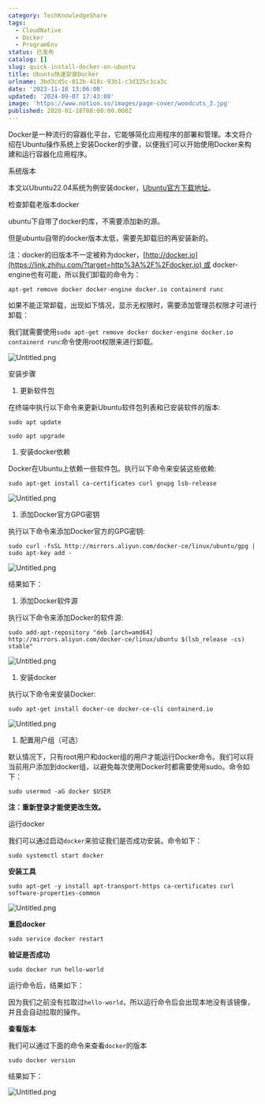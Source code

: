 ```yaml
---
category: TechKnowledgeShare
tags:
  - CloudNative
  - Docker
  - ProgramEnv
status: 已发布
catalog: []
slug: quick-install-docker-on-ubuntu
title: Ubuntu快速安装Docker
urlname: 3bd3cd5c-012b-418c-93b1-c3d325c3ca3c
date: '2023-11-18 13:06:00'
updated: '2024-09-07 17:43:00'
image: 'https://www.notion.so/images/page-cover/woodcuts_3.jpg'
published: 2020-01-18T08:00:00.000Z
---
```


Docker是一种流行的容器化平台，它能够简化应用程序的部署和管理。本文将介绍在Ubuntu操作系统上安装Docker的步骤，以便我们可以开始使用Docker来构建和运行容器化应用程序。


系统版本


本文以Ubuntu22.04系统为例安装docker，[Ubuntu官方下载地址](https://link.zhihu.com/?target=https%3A%2F%2Fubuntu.com%2Fdownload)。


检查卸载老版本docker


ubuntu下自带了docker的库，不需要添加新的源。


但是ubuntu自带的docker版本太低，需要先卸载旧的再安装新的。


注：docker的旧版本不一定被称为docker，[http://docker.io](https://link.zhihu.com/?target=http%3A%2F%2Fdocker.io) 或 docker-engine也有可能，所以我们卸载的命令为：


`apt-get remove docker docker-engine docker.io containerd runc`


如果不能正常卸载，出现如下情况，显示无权限时，需要添加管理员权限才可进行卸载：


我们就需要使用`sudo apt-get remove docker docker-engine docker.io containerd runc`命令使用root权限来进行卸载。


![Untitled.png](https://prod-files-secure.s3.us-west-2.amazonaws.com/5d24fe63-e567-4804-86f9-9fdc62e13082/39952d0f-7851-4550-b715-72a33876c773/Untitled.png?X-Amz-Algorithm=AWS4-HMAC-SHA256&X-Amz-Content-Sha256=UNSIGNED-PAYLOAD&X-Amz-Credential=ASIAZI2LB466RUTZ3TSF%2F20250403%2Fus-west-2%2Fs3%2Faws4_request&X-Amz-Date=20250403T053925Z&X-Amz-Expires=3600&X-Amz-Security-Token=IQoJb3JpZ2luX2VjEH0aCXVzLXdlc3QtMiJHMEUCIQD8RGXoFOUHpa3jURhd1utGnISqNFWnRWxnYjngoUjnlAIgE4lOH0WbCE3T5lLlN4eGj0qMkU%2FqdH6NqGjkISehUu0qiAQI5v%2F%2F%2F%2F%2F%2F%2F%2F%2F%2FARAAGgw2Mzc0MjMxODM4MDUiDNXJUNw2CIP3qNrI6CrcAw8QSdmluFR%2BsfecNxo2yu63Br4mbNefxHrRgj%2BTHqrRrgFDNvGBmjSdfefPE66T8yztH2qGlDrxci9y0LC5UKtvM3t3iJoOihILGjnJ3apzhSN2H8jTJxjlzynI449MUFlE1zVXfPh1RncR9mZSDYoHj0NDXvXlN1KYTp%2FhwgspeQt2wiabUj%2FuMMSXCDyN7uQM2lW2MkakzX%2Bq8KdTlR3eVVJY46ncXdjPMh9GEcLSonBq15Q2CAn5gXPBXvxrc4PyGF6a7PicgYsKSLzodtlzs81h31IwwHYC42UFAswok5%2Baq9hocldH3I%2FIkeHiuqKBpjOFNmoexSKkZR641k4ZsAbxSoFMfVP7bLEsR38aJylTeqcgChBpDb4ck9NyYN%2F5XHwSED32o42at%2FP2rCYR%2FPQY50xdKWsT6Hqf%2BakITp%2Fs2q68AY9MUmmoseaMPE74X%2FdHgaTJ623qCNdamAi%2BdQj29YHHYxRf89FzXbJNftfQNiluWoEPQy2ki0HKlnK38D4XI06Dj6j%2FbpYLg9LM58jDkze41LZ3PwOob1N6z4mXhie8UOOeWJPwJch58B5BgsuKdylzYvxQQ8Djpzda%2BT9mUUwQqErnEAFDzloAwtANl5e7s5lBhgRpMJGtuL8GOqUBTVz5Qr55lic6%2FQAurzN1xEPdFSVRpbdG58ogPhKYik6%2B2dGo9HzQlDfqE2R6LkyDd1c%2Fyr2%2FQQnEwk6LTxFgzSjF%2FW1X8%2FYrzkK5Y1k5ll77vjtEAZ8p9Al9puyr3hrcjUz8U5MHd8OXL%2FFtzHh4lEMqgzst7EusZOl6RYeN2kZgpMkef27n9V8fD2KJD%2BpVSq9QmFbtZO6MUQS4XmLgglhuNawu&X-Amz-Signature=2e3eadc2eebed1d2aa38318a0d0b049a30a264965c15ffbea34fee4a6eec8383&X-Amz-SignedHeaders=host&x-id=GetObject)


安装步骤

1. 更新软件包

在终端中执行以下命令来更新Ubuntu软件包列表和已安装软件的版本:


`sudo apt update`


`sudo apt upgrade`

1. 安装docker依赖

Docker在Ubuntu上依赖一些软件包。执行以下命令来安装这些依赖:


`sudo apt-get install ca-certificates curl gnupg lsb-release`


![Untitled.png](https://prod-files-secure.s3.us-west-2.amazonaws.com/5d24fe63-e567-4804-86f9-9fdc62e13082/b5a549a8-6621-4824-a151-93e8b0592f14/Untitled.png?X-Amz-Algorithm=AWS4-HMAC-SHA256&X-Amz-Content-Sha256=UNSIGNED-PAYLOAD&X-Amz-Credential=ASIAZI2LB466RUTZ3TSF%2F20250403%2Fus-west-2%2Fs3%2Faws4_request&X-Amz-Date=20250403T053925Z&X-Amz-Expires=3600&X-Amz-Security-Token=IQoJb3JpZ2luX2VjEH0aCXVzLXdlc3QtMiJHMEUCIQD8RGXoFOUHpa3jURhd1utGnISqNFWnRWxnYjngoUjnlAIgE4lOH0WbCE3T5lLlN4eGj0qMkU%2FqdH6NqGjkISehUu0qiAQI5v%2F%2F%2F%2F%2F%2F%2F%2F%2F%2FARAAGgw2Mzc0MjMxODM4MDUiDNXJUNw2CIP3qNrI6CrcAw8QSdmluFR%2BsfecNxo2yu63Br4mbNefxHrRgj%2BTHqrRrgFDNvGBmjSdfefPE66T8yztH2qGlDrxci9y0LC5UKtvM3t3iJoOihILGjnJ3apzhSN2H8jTJxjlzynI449MUFlE1zVXfPh1RncR9mZSDYoHj0NDXvXlN1KYTp%2FhwgspeQt2wiabUj%2FuMMSXCDyN7uQM2lW2MkakzX%2Bq8KdTlR3eVVJY46ncXdjPMh9GEcLSonBq15Q2CAn5gXPBXvxrc4PyGF6a7PicgYsKSLzodtlzs81h31IwwHYC42UFAswok5%2Baq9hocldH3I%2FIkeHiuqKBpjOFNmoexSKkZR641k4ZsAbxSoFMfVP7bLEsR38aJylTeqcgChBpDb4ck9NyYN%2F5XHwSED32o42at%2FP2rCYR%2FPQY50xdKWsT6Hqf%2BakITp%2Fs2q68AY9MUmmoseaMPE74X%2FdHgaTJ623qCNdamAi%2BdQj29YHHYxRf89FzXbJNftfQNiluWoEPQy2ki0HKlnK38D4XI06Dj6j%2FbpYLg9LM58jDkze41LZ3PwOob1N6z4mXhie8UOOeWJPwJch58B5BgsuKdylzYvxQQ8Djpzda%2BT9mUUwQqErnEAFDzloAwtANl5e7s5lBhgRpMJGtuL8GOqUBTVz5Qr55lic6%2FQAurzN1xEPdFSVRpbdG58ogPhKYik6%2B2dGo9HzQlDfqE2R6LkyDd1c%2Fyr2%2FQQnEwk6LTxFgzSjF%2FW1X8%2FYrzkK5Y1k5ll77vjtEAZ8p9Al9puyr3hrcjUz8U5MHd8OXL%2FFtzHh4lEMqgzst7EusZOl6RYeN2kZgpMkef27n9V8fD2KJD%2BpVSq9QmFbtZO6MUQS4XmLgglhuNawu&X-Amz-Signature=7743434a776ad8cd687dd1dcbab1af8b173727c4883d16ab203984a0124b501c&X-Amz-SignedHeaders=host&x-id=GetObject)

1. 添加Docker官方GPG密钥

执行以下命令来添加Docker官方的GPG密钥:


`sudo curl -fsSL http://mirrors.aliyun.com/docker-ce/linux/ubuntu/gpg | sudo apt-key add -`


![Untitled.png](https://prod-files-secure.s3.us-west-2.amazonaws.com/5d24fe63-e567-4804-86f9-9fdc62e13082/98014b5e-f5b7-4b16-804e-ab6917971bd3/Untitled.png?X-Amz-Algorithm=AWS4-HMAC-SHA256&X-Amz-Content-Sha256=UNSIGNED-PAYLOAD&X-Amz-Credential=ASIAZI2LB466RUTZ3TSF%2F20250403%2Fus-west-2%2Fs3%2Faws4_request&X-Amz-Date=20250403T053925Z&X-Amz-Expires=3600&X-Amz-Security-Token=IQoJb3JpZ2luX2VjEH0aCXVzLXdlc3QtMiJHMEUCIQD8RGXoFOUHpa3jURhd1utGnISqNFWnRWxnYjngoUjnlAIgE4lOH0WbCE3T5lLlN4eGj0qMkU%2FqdH6NqGjkISehUu0qiAQI5v%2F%2F%2F%2F%2F%2F%2F%2F%2F%2FARAAGgw2Mzc0MjMxODM4MDUiDNXJUNw2CIP3qNrI6CrcAw8QSdmluFR%2BsfecNxo2yu63Br4mbNefxHrRgj%2BTHqrRrgFDNvGBmjSdfefPE66T8yztH2qGlDrxci9y0LC5UKtvM3t3iJoOihILGjnJ3apzhSN2H8jTJxjlzynI449MUFlE1zVXfPh1RncR9mZSDYoHj0NDXvXlN1KYTp%2FhwgspeQt2wiabUj%2FuMMSXCDyN7uQM2lW2MkakzX%2Bq8KdTlR3eVVJY46ncXdjPMh9GEcLSonBq15Q2CAn5gXPBXvxrc4PyGF6a7PicgYsKSLzodtlzs81h31IwwHYC42UFAswok5%2Baq9hocldH3I%2FIkeHiuqKBpjOFNmoexSKkZR641k4ZsAbxSoFMfVP7bLEsR38aJylTeqcgChBpDb4ck9NyYN%2F5XHwSED32o42at%2FP2rCYR%2FPQY50xdKWsT6Hqf%2BakITp%2Fs2q68AY9MUmmoseaMPE74X%2FdHgaTJ623qCNdamAi%2BdQj29YHHYxRf89FzXbJNftfQNiluWoEPQy2ki0HKlnK38D4XI06Dj6j%2FbpYLg9LM58jDkze41LZ3PwOob1N6z4mXhie8UOOeWJPwJch58B5BgsuKdylzYvxQQ8Djpzda%2BT9mUUwQqErnEAFDzloAwtANl5e7s5lBhgRpMJGtuL8GOqUBTVz5Qr55lic6%2FQAurzN1xEPdFSVRpbdG58ogPhKYik6%2B2dGo9HzQlDfqE2R6LkyDd1c%2Fyr2%2FQQnEwk6LTxFgzSjF%2FW1X8%2FYrzkK5Y1k5ll77vjtEAZ8p9Al9puyr3hrcjUz8U5MHd8OXL%2FFtzHh4lEMqgzst7EusZOl6RYeN2kZgpMkef27n9V8fD2KJD%2BpVSq9QmFbtZO6MUQS4XmLgglhuNawu&X-Amz-Signature=c13b9e77a1540ff27e5cee4598b79f9c50c173776055cc001d4313a4d177143d&X-Amz-SignedHeaders=host&x-id=GetObject)


结果如下：

1. 添加Docker软件源

执行以下命令来添加Docker的软件源:


`sudo add-apt-repository "deb [arch=amd64] http://mirrors.aliyun.com/docker-ce/linux/ubuntu $(lsb_release -cs) stable"`


![Untitled.png](https://prod-files-secure.s3.us-west-2.amazonaws.com/5d24fe63-e567-4804-86f9-9fdc62e13082/7fc5bdbe-9d4c-48b8-ba03-3309380f47ba/Untitled.png?X-Amz-Algorithm=AWS4-HMAC-SHA256&X-Amz-Content-Sha256=UNSIGNED-PAYLOAD&X-Amz-Credential=ASIAZI2LB466RUTZ3TSF%2F20250403%2Fus-west-2%2Fs3%2Faws4_request&X-Amz-Date=20250403T053925Z&X-Amz-Expires=3600&X-Amz-Security-Token=IQoJb3JpZ2luX2VjEH0aCXVzLXdlc3QtMiJHMEUCIQD8RGXoFOUHpa3jURhd1utGnISqNFWnRWxnYjngoUjnlAIgE4lOH0WbCE3T5lLlN4eGj0qMkU%2FqdH6NqGjkISehUu0qiAQI5v%2F%2F%2F%2F%2F%2F%2F%2F%2F%2FARAAGgw2Mzc0MjMxODM4MDUiDNXJUNw2CIP3qNrI6CrcAw8QSdmluFR%2BsfecNxo2yu63Br4mbNefxHrRgj%2BTHqrRrgFDNvGBmjSdfefPE66T8yztH2qGlDrxci9y0LC5UKtvM3t3iJoOihILGjnJ3apzhSN2H8jTJxjlzynI449MUFlE1zVXfPh1RncR9mZSDYoHj0NDXvXlN1KYTp%2FhwgspeQt2wiabUj%2FuMMSXCDyN7uQM2lW2MkakzX%2Bq8KdTlR3eVVJY46ncXdjPMh9GEcLSonBq15Q2CAn5gXPBXvxrc4PyGF6a7PicgYsKSLzodtlzs81h31IwwHYC42UFAswok5%2Baq9hocldH3I%2FIkeHiuqKBpjOFNmoexSKkZR641k4ZsAbxSoFMfVP7bLEsR38aJylTeqcgChBpDb4ck9NyYN%2F5XHwSED32o42at%2FP2rCYR%2FPQY50xdKWsT6Hqf%2BakITp%2Fs2q68AY9MUmmoseaMPE74X%2FdHgaTJ623qCNdamAi%2BdQj29YHHYxRf89FzXbJNftfQNiluWoEPQy2ki0HKlnK38D4XI06Dj6j%2FbpYLg9LM58jDkze41LZ3PwOob1N6z4mXhie8UOOeWJPwJch58B5BgsuKdylzYvxQQ8Djpzda%2BT9mUUwQqErnEAFDzloAwtANl5e7s5lBhgRpMJGtuL8GOqUBTVz5Qr55lic6%2FQAurzN1xEPdFSVRpbdG58ogPhKYik6%2B2dGo9HzQlDfqE2R6LkyDd1c%2Fyr2%2FQQnEwk6LTxFgzSjF%2FW1X8%2FYrzkK5Y1k5ll77vjtEAZ8p9Al9puyr3hrcjUz8U5MHd8OXL%2FFtzHh4lEMqgzst7EusZOl6RYeN2kZgpMkef27n9V8fD2KJD%2BpVSq9QmFbtZO6MUQS4XmLgglhuNawu&X-Amz-Signature=d4f4e786de4ff6c7e6657d4009299bf6199d57404a67c734ee26dc8b4d89951a&X-Amz-SignedHeaders=host&x-id=GetObject)

1. 安装docker

执行以下命令来安装Docker:


`sudo apt-get install docker-ce docker-ce-cli containerd.io`


![Untitled.png](https://prod-files-secure.s3.us-west-2.amazonaws.com/5d24fe63-e567-4804-86f9-9fdc62e13082/d5ede442-ffc5-49c3-a76a-76559a797244/Untitled.png?X-Amz-Algorithm=AWS4-HMAC-SHA256&X-Amz-Content-Sha256=UNSIGNED-PAYLOAD&X-Amz-Credential=ASIAZI2LB466RUTZ3TSF%2F20250403%2Fus-west-2%2Fs3%2Faws4_request&X-Amz-Date=20250403T053925Z&X-Amz-Expires=3600&X-Amz-Security-Token=IQoJb3JpZ2luX2VjEH0aCXVzLXdlc3QtMiJHMEUCIQD8RGXoFOUHpa3jURhd1utGnISqNFWnRWxnYjngoUjnlAIgE4lOH0WbCE3T5lLlN4eGj0qMkU%2FqdH6NqGjkISehUu0qiAQI5v%2F%2F%2F%2F%2F%2F%2F%2F%2F%2FARAAGgw2Mzc0MjMxODM4MDUiDNXJUNw2CIP3qNrI6CrcAw8QSdmluFR%2BsfecNxo2yu63Br4mbNefxHrRgj%2BTHqrRrgFDNvGBmjSdfefPE66T8yztH2qGlDrxci9y0LC5UKtvM3t3iJoOihILGjnJ3apzhSN2H8jTJxjlzynI449MUFlE1zVXfPh1RncR9mZSDYoHj0NDXvXlN1KYTp%2FhwgspeQt2wiabUj%2FuMMSXCDyN7uQM2lW2MkakzX%2Bq8KdTlR3eVVJY46ncXdjPMh9GEcLSonBq15Q2CAn5gXPBXvxrc4PyGF6a7PicgYsKSLzodtlzs81h31IwwHYC42UFAswok5%2Baq9hocldH3I%2FIkeHiuqKBpjOFNmoexSKkZR641k4ZsAbxSoFMfVP7bLEsR38aJylTeqcgChBpDb4ck9NyYN%2F5XHwSED32o42at%2FP2rCYR%2FPQY50xdKWsT6Hqf%2BakITp%2Fs2q68AY9MUmmoseaMPE74X%2FdHgaTJ623qCNdamAi%2BdQj29YHHYxRf89FzXbJNftfQNiluWoEPQy2ki0HKlnK38D4XI06Dj6j%2FbpYLg9LM58jDkze41LZ3PwOob1N6z4mXhie8UOOeWJPwJch58B5BgsuKdylzYvxQQ8Djpzda%2BT9mUUwQqErnEAFDzloAwtANl5e7s5lBhgRpMJGtuL8GOqUBTVz5Qr55lic6%2FQAurzN1xEPdFSVRpbdG58ogPhKYik6%2B2dGo9HzQlDfqE2R6LkyDd1c%2Fyr2%2FQQnEwk6LTxFgzSjF%2FW1X8%2FYrzkK5Y1k5ll77vjtEAZ8p9Al9puyr3hrcjUz8U5MHd8OXL%2FFtzHh4lEMqgzst7EusZOl6RYeN2kZgpMkef27n9V8fD2KJD%2BpVSq9QmFbtZO6MUQS4XmLgglhuNawu&X-Amz-Signature=9a625105ea795fe8e9f4411a2aa793b2971af647a2f188199dbdfa85dbe710f3&X-Amz-SignedHeaders=host&x-id=GetObject)

1. 配置用户组（可选）

默认情况下，只有root用户和docker组的用户才能运行Docker命令。我们可以将当前用户添加到docker组，以避免每次使用Docker时都需要使用sudo。命令如下：


`sudo usermod -aG docker $USER`


**注：重新登录才能使更改生效。**


运行docker


我们可以通过启动`docker`来验证我们是否成功安装。命令如下：


`sudo systemctl start docker`


**安装工具**


`sudo apt-get -y install apt-transport-https ca-certificates curl software-properties-common`


![Untitled.png](https://prod-files-secure.s3.us-west-2.amazonaws.com/5d24fe63-e567-4804-86f9-9fdc62e13082/0c3615c1-94db-46f5-9743-68bb221a9964/Untitled.png?X-Amz-Algorithm=AWS4-HMAC-SHA256&X-Amz-Content-Sha256=UNSIGNED-PAYLOAD&X-Amz-Credential=ASIAZI2LB466RUTZ3TSF%2F20250403%2Fus-west-2%2Fs3%2Faws4_request&X-Amz-Date=20250403T053925Z&X-Amz-Expires=3600&X-Amz-Security-Token=IQoJb3JpZ2luX2VjEH0aCXVzLXdlc3QtMiJHMEUCIQD8RGXoFOUHpa3jURhd1utGnISqNFWnRWxnYjngoUjnlAIgE4lOH0WbCE3T5lLlN4eGj0qMkU%2FqdH6NqGjkISehUu0qiAQI5v%2F%2F%2F%2F%2F%2F%2F%2F%2F%2FARAAGgw2Mzc0MjMxODM4MDUiDNXJUNw2CIP3qNrI6CrcAw8QSdmluFR%2BsfecNxo2yu63Br4mbNefxHrRgj%2BTHqrRrgFDNvGBmjSdfefPE66T8yztH2qGlDrxci9y0LC5UKtvM3t3iJoOihILGjnJ3apzhSN2H8jTJxjlzynI449MUFlE1zVXfPh1RncR9mZSDYoHj0NDXvXlN1KYTp%2FhwgspeQt2wiabUj%2FuMMSXCDyN7uQM2lW2MkakzX%2Bq8KdTlR3eVVJY46ncXdjPMh9GEcLSonBq15Q2CAn5gXPBXvxrc4PyGF6a7PicgYsKSLzodtlzs81h31IwwHYC42UFAswok5%2Baq9hocldH3I%2FIkeHiuqKBpjOFNmoexSKkZR641k4ZsAbxSoFMfVP7bLEsR38aJylTeqcgChBpDb4ck9NyYN%2F5XHwSED32o42at%2FP2rCYR%2FPQY50xdKWsT6Hqf%2BakITp%2Fs2q68AY9MUmmoseaMPE74X%2FdHgaTJ623qCNdamAi%2BdQj29YHHYxRf89FzXbJNftfQNiluWoEPQy2ki0HKlnK38D4XI06Dj6j%2FbpYLg9LM58jDkze41LZ3PwOob1N6z4mXhie8UOOeWJPwJch58B5BgsuKdylzYvxQQ8Djpzda%2BT9mUUwQqErnEAFDzloAwtANl5e7s5lBhgRpMJGtuL8GOqUBTVz5Qr55lic6%2FQAurzN1xEPdFSVRpbdG58ogPhKYik6%2B2dGo9HzQlDfqE2R6LkyDd1c%2Fyr2%2FQQnEwk6LTxFgzSjF%2FW1X8%2FYrzkK5Y1k5ll77vjtEAZ8p9Al9puyr3hrcjUz8U5MHd8OXL%2FFtzHh4lEMqgzst7EusZOl6RYeN2kZgpMkef27n9V8fD2KJD%2BpVSq9QmFbtZO6MUQS4XmLgglhuNawu&X-Amz-Signature=f8f271567f1b29ff752f78cd20b102fd4e1d3fcf5f97a0c8c165767e9c8571d6&X-Amz-SignedHeaders=host&x-id=GetObject)


**重启docker**


`sudo service docker restart`


**验证是否成功**


`sudo docker run hello-world`


运行命令后，结果如下：


因为我们之前没有拉取过`hello-world`，所以运行命令后会出现本地没有该镜像，并且会自动拉取的操作。


**查看版本**


我们可以通过下面的命令来查看`docker`的版本


`sudo docker version`


结果如下：


![Untitled.png](https://prod-files-secure.s3.us-west-2.amazonaws.com/5d24fe63-e567-4804-86f9-9fdc62e13082/efdb509a-3c1e-41a3-91ee-a1bd88793688/Untitled.png?X-Amz-Algorithm=AWS4-HMAC-SHA256&X-Amz-Content-Sha256=UNSIGNED-PAYLOAD&X-Amz-Credential=ASIAZI2LB466RUTZ3TSF%2F20250403%2Fus-west-2%2Fs3%2Faws4_request&X-Amz-Date=20250403T053925Z&X-Amz-Expires=3600&X-Amz-Security-Token=IQoJb3JpZ2luX2VjEH0aCXVzLXdlc3QtMiJHMEUCIQD8RGXoFOUHpa3jURhd1utGnISqNFWnRWxnYjngoUjnlAIgE4lOH0WbCE3T5lLlN4eGj0qMkU%2FqdH6NqGjkISehUu0qiAQI5v%2F%2F%2F%2F%2F%2F%2F%2F%2F%2FARAAGgw2Mzc0MjMxODM4MDUiDNXJUNw2CIP3qNrI6CrcAw8QSdmluFR%2BsfecNxo2yu63Br4mbNefxHrRgj%2BTHqrRrgFDNvGBmjSdfefPE66T8yztH2qGlDrxci9y0LC5UKtvM3t3iJoOihILGjnJ3apzhSN2H8jTJxjlzynI449MUFlE1zVXfPh1RncR9mZSDYoHj0NDXvXlN1KYTp%2FhwgspeQt2wiabUj%2FuMMSXCDyN7uQM2lW2MkakzX%2Bq8KdTlR3eVVJY46ncXdjPMh9GEcLSonBq15Q2CAn5gXPBXvxrc4PyGF6a7PicgYsKSLzodtlzs81h31IwwHYC42UFAswok5%2Baq9hocldH3I%2FIkeHiuqKBpjOFNmoexSKkZR641k4ZsAbxSoFMfVP7bLEsR38aJylTeqcgChBpDb4ck9NyYN%2F5XHwSED32o42at%2FP2rCYR%2FPQY50xdKWsT6Hqf%2BakITp%2Fs2q68AY9MUmmoseaMPE74X%2FdHgaTJ623qCNdamAi%2BdQj29YHHYxRf89FzXbJNftfQNiluWoEPQy2ki0HKlnK38D4XI06Dj6j%2FbpYLg9LM58jDkze41LZ3PwOob1N6z4mXhie8UOOeWJPwJch58B5BgsuKdylzYvxQQ8Djpzda%2BT9mUUwQqErnEAFDzloAwtANl5e7s5lBhgRpMJGtuL8GOqUBTVz5Qr55lic6%2FQAurzN1xEPdFSVRpbdG58ogPhKYik6%2B2dGo9HzQlDfqE2R6LkyDd1c%2Fyr2%2FQQnEwk6LTxFgzSjF%2FW1X8%2FYrzkK5Y1k5ll77vjtEAZ8p9Al9puyr3hrcjUz8U5MHd8OXL%2FFtzHh4lEMqgzst7EusZOl6RYeN2kZgpMkef27n9V8fD2KJD%2BpVSq9QmFbtZO6MUQS4XmLgglhuNawu&X-Amz-Signature=e52955956d5bca581823e8a776dd252373f586230dcedbc4635aad064f15cc9b&X-Amz-SignedHeaders=host&x-id=GetObject)

